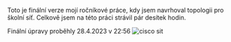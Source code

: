 Toto je finální verze mojí ročníkové práce, kdy jsem navrhoval topologii pro školní síť.
Celkově jsem na této práci strávil pár desítek hodin.

Finální úpravy proběhly 28.4.2023 v 22:56
![cisco sit](https://user-images.githubusercontent.com/92729341/235253858-02c2eb06-8e08-4eb9-9083-113de88dace6.png)

